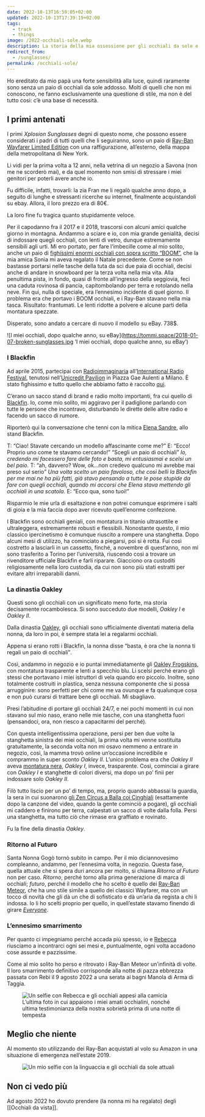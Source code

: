 ```yaml
---
date: 2022-10-13T16:59:05+02:00
updated: 2022-10-13T17:39:19+02:00
tags:
  - track
  - things
image: /2022-occhiali-sole.webp
description: La storia della mia ossessione per gli occhiali da sole e tutti i paia che ho utilizzato finora.
redirect_from:
  - /sunglasses/
permalink: /occhiali-sole/
---
```

Ho ereditato da mio papà una forte sensibilità alla luce, quindi raramente sono senza un paio di occhiali da sole addosso. Molti di quelli che non mi conoscono, ne fanno esclusivamente una questione di stile, ma non è del tutto così: c’è una base di necessità.

## I primi antenati

I primi <cite>Xplosion Sunglasses</cite> degni di questo nome, che possono essere considerati i padri di tutti quelli che li seguiranno, sono un paio di [Ray-Ban Wayfarer Limited Edition](https://nitrolicious.com/wp-content/uploads/2010/06/RB-2140-1033.jpg 'Ray-Ban Wayfarar Limited Edition') con una raffigurazione, all’esterno, della mappa della metropolitana di New York.

Li vidi per la prima volta a 12 anni, nella vetrina di un negozio a Savona (non me ne scorderò mai), e da quel momento non smisi di stressare i miei genitori per poterli avere anche io.

Fu difficile, infatti, trovarli: la zia Fran me li regalò qualche anno dopo, a seguito di lunghe e stressanti ricerche su internet, finalmente acquistandoli su ebay. Allora, il loro prezzo era di 80€.

La loro fine fu tragica quanto stupidamente veloce.

Per il capodanno fra il 2017 e il 2018, trascorsi con alcuni amici qualche giorno in montagna. Andammo a sciare e io, con mia grande genialità, decisi di indossare quegli occhiali, con lenti di vetro, dunque estremamente sensibili agli urti. Mi ero portato, per fare l’imbecille come al mio solito, anche un paio di [fighissimi enormi occhiali con sopra scritto “BOOM”](http://mypartyshoponline.com/image/cache/data/boom%20eye%20glass-800x800-0.jpg), che la mia amica Sonia mi aveva regalato il Natale precedente. Come se non bastasse portarsi nelle tasche della tuta da sci due paia di occhiali, decisi anche di andare in snowboard per la terza volta nella mia vita. Alla penultima pista, in fondo, quasi di fronte all’ingresso della seggiovia, feci una caduta rovinosa di pancia, capitombolando per terra e rotolando nella neve. Fin qui, nulla di speciale, era l’ennesimo incidente di quel giorno. Il problema era che portavo i BOOM occhiali, e i Ray-Ban stavano nella mia tasca. Risultato: frantumati. Le lenti ridotte a polvere e alcune parti della montatura spezzate.

Disperato, sono andato a cercare di nuovo il modello su eBay. 738$.

![I miei occhiali, dopo qualche anno, su eBay](https://tommi.space/2018-01-07-broken-sunglasses.jpg ‘I miei occhiali, dopo qualche anno, su eBay’)

### I Blackfin

Ad aprile 2015, partecipai con [Radioimmaginaria](https://tommi.space/cose#radioimmaginaria) all’[International Radio Festival](https://facebook.com/irfradiofest), tenutosi nell’[Unicredit Pavilion](https://it.wikipedia.org/wiki/IBM_Studios) in Piazza Gae Aulenti a Milano. È stato fighissimo e tutto quello che abbiamo fatto è raccolto [qui](https://tommi.space/tutto#radioimmaginaria).

C’erano un sacco stand di brand e radio molto importanti, fra cui quello di [Blackfin](https://blackfin.eu 'Sito ufficiale Blackfin'). Io, come mio solito, mi aggiravo per il padiglione parlando con tutte le persone che incontravo, disturbando le dirette delle altre radio e facendo un sacco di rumore.

Riporterò qui la conversazione che tenni con la mitica [Elena Sandre](https://facebook.com/elena.sandre.9 'Profilo Facebook di Elena Sandrè'), allo stand Blackfin.

T: <q>Ciao! Stavate cercando un modello affascinante come me?</q>
E: <q>Ecco! Proprio uno come te stavamo cercando!</q>
<q>Scegli un paio di occhiali</q>
*Io, credendo mi facessero fare delle foto e basta, mi entusiasmai e scelsi un bel paio.*
T: <q>ah, davvero? Wow, ok…non credevo qualcuno mi avrebbe mai preso sul serio</q>
*Una volta scelto un paio favoloso, che così belli la Blackfin per me mai ne ha più fatti, già stavo pensando a tutte le pose stupide da fare con quegli occhiali, quando mi accorsi che Elena stava mettendo gli occhiali in una scatola.*
E: <q>Ecco qua, sono tuoi!</q>

Risparmio le mie urla di esaltazione e non potrei comunque esprimere i salti di gioia e la mia faccia dopo aver ricevuto quell’enorme confezione.

I Blackfin sono occhiali geniali, con montatura in titanio ultrasottile e ultraleggera, estremamente robusti e flessibili. Nonostante questo, il mio classico ipercinetismo è comunque riuscito a rompere una stanghetta. Dopo alcuni mesi di utilizzo, ha cominciato a piegarsi, poi si è rotta. Fui così costretto a lasciarli in un cassetto, finché, a novembre di quest’anno, non mi sono trasferito a Torino per l’università, riuscendo così a trovare un rivenditore ufficiale Blackfin e farli riparare. Giacciono ora custoditi religiosamente nella loro custodia, da cui non sono più stati estratti per evitare altri irreparabili danni.

### La dinastia Oakley

Questi sono gli occhiali con un significato meno forte, ma storia decisamente rocambolesca. Si sono succeduto due modelli, *Oakley I* e *Oakley II*.

Dalla dinastia [Oakley](https://oakley.com), gli occhiali sono ufficialmente diventati materia della nonna, da loro in poi, è sempre stata lei a regalarmi occhiali.

Appena si erano rotti i Blackfin, la nonna disse <q>basta, è ora che la nonna ti regali un paio di occhiali</q>.

Così, andammo in negozio e io puntai immediatamente gli [Oakley Frogskins](https://oakley.com/en-ie/product/W0OO9013?variant=888392327024), con montatura trasparente e lenti a specchio blu. Li scelsi perché erano gli stessi che portavano i miei istruttori di vela quando ero piccolo. Inoltre, sono totalmente costruiti in plastica, senza nessuna componente che si possa arrugginire: sono perfetti per chi come me va ovunque e fa qualunque cosa e non può curarsi di trattare bene gli occhiali. Mi sbagliavo.

Presi l’abitudine di portare gli occhiali 24/7, e nei pochi momenti in cui non stavano sul mio naso, erano nelle mie tasche, con una stanghetta fuori (pensandoci, ora, non riesco a capacitarmi del perché).

Con questa intelligentissima operazione, persi per ben due volte la stanghetta sinistra dei miei occhiali, la prima volta mi venne sostituita gratuitamente, la seconda volta non mi osavo nemmeno a entrare in negozio, così, la mamma trovò online un’occasione incredibile e comprammo in super sconto *Oakley II*. L’unico problema era che *Oakley II* aveva [montatura nera](https://oakley.com/en-ie/product/W0OO9013?variant=888392454690), *Oakley I*, invece, trasparente. Così, cominciai a girare con *Oakley I* e stanghette di colori diversi, ma dopo un po’ finii per indossare solo *Oakley II*.

Filò tutto liscio per un po’ di tempo, ma, proprio quando abbassai la guardia, la sera in cui suonarono [gli Zen Circus a Balla coi Cinghiali](https://ballacoicinghiali.com/lanostrastoria/#dfd-heading-620180ea9df99 'Balla coi Cinghiali 2018') (esattamente dopo la canzone del video, quando la gente cominciò a pogare), gli occhiali mi caddero e finirono per terra, calpestati un sacco di volte dalla folla. Persi una stanghetta, ma tutto ciò che rimase era graffiato e rovinato.

Fu la fine della dinastia *Oakley*.

### Ritorno al Futuro

Santa Nonna Gogò tornò subito in campo. Per il mio diciannovesimo compleanno, andammo, per l’ennesima volta, in negozio. Questa fase, quella attuale che si spera duri ancora per molto, si chiama *Ritorno al Futuro* non per caso. *Ritorno*, perché torno alla prima generazione di marca di occhiali; *futuro*, perché il modello che ho scelto è quello dei [Ray-Ban Meteor](https://ray-ban.com/italy/occhiali-da-sole/RB2168%20UNISEX%20008-meteor%20classic-nero/8053672994674?category_Id=1687953), che ha uno stile simile a quello dei classici Wayfarer, ma con un tocco di novità che gli dà un che di sofisticato e dà un’aria da regista a chi li indossa. Io li ho scelti proprio per quello, in quell’estate stavamo finendo di girare [*Everyone*](https://tommi.space/everyone-it 'Everyone — Love Awakens').

### L’ennesimo smarrimento

Per quanto ci impegniamo perché accada più spesso, io e [Rebecca](https://instagram.com/bruschettaarebeccaa 'Rebecca Bruschetta su Instagram') riusciamo a incontrarci ogni sei mesi e, puntualmente, ogni volta accadono cose assurde e pazzissime.

Come al mio solito ho perso e ritrovato i Ray-Ban Meteor un’infinità di volte. Il loro smarrimento definitivo corrisponde alla notte di pazza ebbrezza passata con Rebi il <time datetime='2022-08-09'>9 agosto 2022</time> a una serata ai bagni Manola di Arma di Taggia.

<figure>
	<img src='rebi-smarrimento.webp' alt='Un selfie con Rebecca e gli occhiali appesi alla camicia'>
	<figcaption>L’ultima foto in cui appaiono i miei amati occhialini, nonché ultima testimonianza della nostra sobrietà prima di una notte di tempesta</figcaption>
</figure>

## Meglio che niente

Al momento sto utilizzando dei Ray-Ban acquistati al volo su Amazon in una situazione di emergenza nell’estate 2019.

<figure>
	<img src='{{ image }}' alt='Un mio selfie con la linguaccia e gli occhiali da sole attuali'>
</figure>

## Non ci vedo più

Ad agosto 2022 ho dovuto prendere (la nonna mi ha regalato) degli [[Occhiali da vista]].

